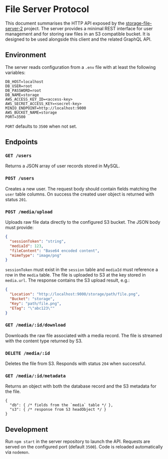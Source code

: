 # File Server Protocol

This document summarises the HTTP API exposed by the [storage-file-server-2](https://github.com/Rich43/storage-file-server-2) project. The server provides a minimal REST interface for user management and for storing raw files in an S3 compatible bucket. It is designed to be used alongside this client and the related GraphQL API.

## Environment

The server reads configuration from a `.env` file with at least the following variables:

```
DB_HOST=localhost
DB_USER=root
DB_PASSWORD=root
DB_NAME=storage
AWS_ACCESS_KEY_ID=<access-key>
AWS_SECRET_ACCESS_KEY=<secret-key>
MINIO_ENDPOINT=http://localhost:9000
AWS_BUCKET_NAME=storage
PORT=3500
```

`PORT` defaults to `3500` when not set.

## Endpoints

### `GET /users`
Returns a JSON array of user records stored in MySQL.

### `POST /users`
Creates a new user. The request body should contain fields matching the `user` table columns. On success the created user object is returned with status `201`.

### `POST /media/upload`
Uploads raw file data directly to the configured S3 bucket. The JSON body must provide:

```json
{
  "sessionToken": "string",
  "mediaId": 123,
  "fileContent": "Base64 encoded content",
  "mimeType": "image/png"
}
```

`sessionToken` must exist in the `session` table and `mediaId` must reference a row in the `media` table. The file is uploaded to S3 at the key stored in `media.url`. The response contains the S3 upload result, e.g.:

```json
{
  "Location": "http://localhost:9000/storage/path/file.png",
  "Bucket": "storage",
  "Key": "path/file.png",
  "ETag": "\"abc123\""
}
```

### `GET /media/:id/download`
Downloads the raw file associated with a media record. The file is streamed with the content type returned by S3.

### `DELETE /media/:id`
Deletes the file from S3. Responds with status `204` when successful.

### `GET /media/:id/metadata`
Returns an object with both the database record and the S3 metadata for the file.

```
{
  "db": { /* fields from the `media` table */ },
  "s3": { /* response from S3 headObject */ }
}
```

## Development

Run `npm start` in the server repository to launch the API. Requests are served on the configured port (default `3500`). Code is reloaded automatically via `nodemon`.
